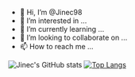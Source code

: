 - 👋 Hi, I’m @Jinec98
- 👀 I’m interested in ...
- 🌱 I’m currently learning ...
- 💞️ I’m looking to collaborate on ...
- 📫 How to reach me ...

<!---
Jinec98/Jinec98 is a ✨ special ✨ repository because its `README.md` (this file) appears on your GitHub profile.
You can click the Preview link to take a look at your changes.
--->

![Jinec's GitHub stats](https://github-readme-stats.vercel.app/api?username=jinec98&count_private=true&show_icons=true&theme=dark)
[![Top Langs](https://github-readme-stats.vercel.app/api/top-langs/?username=jinec98&layout=compact)](https://github.com/anuraghazra/github-readme-stats)

